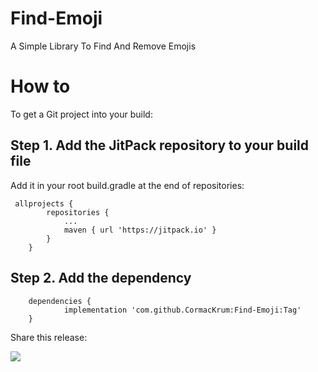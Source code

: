 # Find-Emoji

A Simple Library To Find And Remove Emojis

<div class="row">
		<div class="col-lg-10">
			<h1 class="page-header" id="howto">How to</h1>
		</div>
	</div>
  
  <div class="row">
		<div class="col-lg-12">
				<p>To get a Git project into your build:</p>
		</div>
	</div>

## Step 1. Add the JitPack repository to your build file

Add it in your root build.gradle at the end of repositories:
  
  <pre class="kode language-css code-toolbar"><code class=" kode language-css">	<span class="token selector">allprojects</span> <span class="token punctuation">{</span>
		<span class="token selector">repositories</span> <span class="token punctuation">{</span>
			<span class="token selector">...
			maven</span> <span class="token punctuation">{</span> url <span class="token string">'https://jitpack.io'</span> <span class="token punctuation">}</span>
		<span class="token punctuation">}</span>
	<span class="token punctuation">}</span></code></pre>
  
  ## Step 2. Add the dependency
  
  <pre class="kode code-toolbar  language-css"><code id="depCodeGradle" class=" kode  language-css">	<span class="token selector">dependencies</span> <span class="token punctuation">{</span>
	        implementation <span class="token string">'com.github.CormacKrum:Find-Emoji:Tag'</span>
	<span class="token punctuation">}</span>
</code></pre>

<p>Share this release:</p>

[![](https://jitpack.io/v/CormacKrum/Find-Emoji.svg)](https://jitpack.io/#CormacKrum/Find-Emoji)
